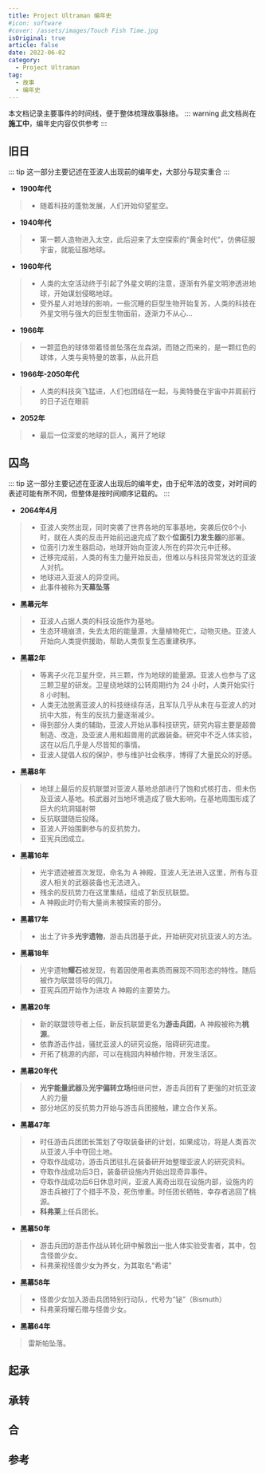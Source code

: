 ```yaml
---
title: Project Ultraman 编年史
#icon: software
#cover: /assets/images/Touch Fish Time.jpg
isOriginal: true
article: false
date: 2022-06-02
category:
  - Project Ultraman
tag:
  - 故事
  - 编年史
---
```


本文档记录主要事件的时间线，便于整体梳理故事脉络。
::: warning
此文档尚在**施工中**，编年史内容仅供参考
:::

<!-- more -->

## 旧日
::: tip
这一部分主要记述在亚波人出现前的编年史，大部分与现实重合
:::
* **1900年代**
> * 随着科技的蓬勃发展，人们开始仰望星空。

* **1940年代**
> * 第一颗人造物进入太空，此后迎来了太空探索的“黄金时代”，仿佛征服宇宙，就能征服地球。

* **1960年代**
> * 人类的太空活动终于引起了外星文明的注意，逐渐有外星文明渗透进地球，开始谋划侵略地球。
> * 受外星人对地球的影响，一些沉睡的巨型生物开始复苏，人类的科技在外星文明与强大的巨型生物面前，逐渐力不从心...

* **1966年**
> * 一颗蓝色的球体带着怪兽坠落在龙森湖，而随之而来的，是一颗红色的球体，人类与奥特曼的故事，从此开启

* **1966年-2050年代**
> * 人类的科技突飞猛进，人们也团结在一起，与奥特曼在宇宙中并肩前行的日子近在眼前

* **2052年**
> * 最后一位深爱的地球的巨人，离开了地球

## 囚鸟
::: tip
这一部分主要记述在亚波人出现后的编年史，由于纪年法的改变，对时间的表述可能有所不同，但整体是按时间顺序记载的。
:::
* **2064年4月**
> * 亚波人突然出现，同时突袭了世界各地的军事基地，突袭后仅6个小时，就在人类的反击开始前迅速完成了数个**位面引力发生器**的部署。  
> * 位面引力发生器启动，地球开始向亚波人所在的异次元中迁移。
> * 迁移完成前，人类的有生力量开始反击，但难以与科技异常发达的亚波人对抗。
> * 地球进入亚波人的异空间。
> * 此事件被称为**天幕坠落**

* **黑幕元年**
> * 亚波人占据人类的科技设施作为基地。
> * 生态环境崩溃，失去太阳的能量源，大量植物死亡，动物灭绝。亚波人开始向人类提供援助，帮助人类恢复生态重建秩序。

* **黑幕2年**
> * 等离子火花卫星升空，共三颗，作为地球的能量源。亚波人也参与了这三颗卫星的研发。卫星绕地球的公转周期约为 24 小时，人类开始实行 8 小时制。
> * 人类无法脱离亚波人的科技继续存活，且军队几乎从未在与亚波人的对抗中大胜，有生的反抗力量逐渐减少。
> * 得到部分人类的辅助，亚波人开始从事科技研究，研究内容主要是超兽制造、改造，及亚波人用和超兽用的武器装备。研究中不乏人体实验，这在以后几乎是人尽皆知的事情。
> * 亚波人提倡人权的保护，参与维护社会秩序，博得了大量民众的好感。

* **黑幕8年**
> * 地球上最后的反抗联盟对亚波人基地总部进行了饱和式核打击，但未伤及亚波人基地。核武器对当地环境造成了极大影响，在基地周围形成了巨大的坑洞辐射带
> * 反抗联盟随后投降。
> * 亚波人开始围剿参与的反抗势力。
> * 亚宪兵团成立。

* **黑幕16年**
> * 光宇遗迹被首次发现，命名为 A 神殿，亚波人无法进入这里，所有与亚波人相关的武器装备也无法进入。
> * 残余的反抗势力在这里集结，组成了新反抗联盟。
> * A 神殿此时仍有大量尚未被探索的部分。

* **黑幕17年**
> * 出土了许多**光宇遗物**，游击兵团基于此，开始研究对抗亚波人的方法。

* **黑幕18年**
> * 光宇遗物**耀石**被发现，有着因使用者素质而展现不同形态的特性。随后被作为联盟领导的佩刀。
> * 亚宪兵团开始作为进攻 A 神殿的主要势力。

* **黑幕20年**
> * 新的联盟领导者上任，新反抗联盟更名为**游击兵团**，A 神殿被称为**桃源**。
> * 依靠游击作战，骚扰亚波人的研究设施，阻碍研究进度。
> * 开拓了桃源的内部，可以在桃园内种植作物，开发生活区。

* **黑幕20年代**
> * **光宇能量武器**及**光宇偏转立场**相继问世，游击兵团有了更强的对抗亚波人的力量
> * 部分地区的反抗势力开始与游击兵团接触，建立合作关系。

* **黑幕47年**
> * 时任游击兵团团长策划了夺取装备研的计划，如果成功，将是人类首次从亚波人手中夺回土地。
> * 夺取作战成功，游击兵团驻扎在装备研开始整理亚波人的研究资料。
> * 夺取作战成功后3日，装备研设施内开始出现奇异事件。
> * 夺取作战成功后6日休息时间，亚波人离奇出现在设施内部，设施内的游击兵被打了个措手不及，死伤惨重。时任团长牺牲，幸存者逃回了桃源。
> * **科弗莱**上任兵团长。

* **黑幕50年**
> * 游击兵团的游击作战从转化研中解救出一批人体实验受害者，其中，包含怪兽少女。
> * 科弗莱视怪兽少女为养女，为其取名“希诺”

* **黑幕58年**
> * 怪兽少女加入游击兵团特别行动队，代号为“铋”（Bismuth）
> * 科弗莱将耀石赠与怪兽少女。

* **黑幕64年**
> 雷斯帕坠落。

## 起承

## 承转

## 合

## 参考

[^1]: Title <https://192.168.0.1:8080>
